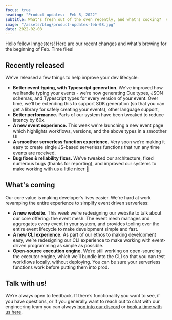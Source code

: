 ```yaml
---
focus: true
heading: "Product updates:  Feb 8, 2022"
subtitle: What's fresh out of the oven recently, and what's cooking?  Here's our bi-weekly product deep dive.
image: "/assets/blog/product-updates-feb-08.jpg"
date: 2022-02-08
---
```


Hello fellow Inngesters! Here are our recent changes and what's brewing for the beginning of Feb. Time flies!

## Recently released

We've released a few things to help improve your dev lifecycle:

- **Better event typing, with Typescript generation**. We’ve improved how we handle typing your events - we’re now generating Cue types, JSON schemas, and Typescript types for every version of your event. Over time, we’ll be extending this to support SDK generation (so that you can get a library for safely creating your events), other language support,
- **Better performance.** Parts of our system have been tweaked to reduce latency by 60x.
- **A new event experience.** This week we're launching a new event page which highlights workflows, versions, and the above types in a smoother UI
- **A smoother serverless function experience.** Very soon we’re making it easy to create single JS-based serverless functions that run any time events are received.
- **Bug fixes & reliability fixes.** We’ve tweaked our architecture, fixed numerous bugs (thanks for reporting), and improved our systems to make working with us a little nicer 🙂

## What's coming

Our core value is making developer’s lives easier. We're hard at work revamping the entire experience to simplify event driven serverless:

- **A new website.** This week we’re redesigning our website to talk about our core offering: the event mesh. The event mesh manages and aggregates every event in your system, and provides tooling over the entire event lifecycle to make development simple and fast.
- **A new CLI experience.** As part of our ethos to making development easy, we’re redesigning our CLI experience to make working with event-driven programming as simple as possible.
- **Open-source execution engine.** We’re still working on open-sourcing the executor engine, which we’ll bundle into the CLI so that you can test workflows locally, without deploying. You can be sure your serverless functions work before putting them into prod.

## Talk with us!

We’re always open to feedback. If there’s functionality you want to see, if you have questions, or if you generally want to reach out to chat with our engineering team you can always [hop into our discord](https://discord.com/invite/EuesV2ZSnX) or [book a time with us here](https://calendly.com/inngest-thb/30min).

<div className="text-center" style={{ marginTop: 80 }}>
	<img src="/dancing-baby-1.gif" alt="" />
</div>
